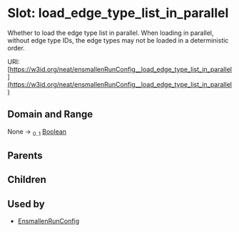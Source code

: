 
# Slot: load_edge_type_list_in_parallel


Whether to load the edge type list in parallel. When loading in parallel, without edge type IDs, the edge types may not be loaded in a deterministic order.

URI: [https://w3id.org/neat/ensmallenRunConfig__load_edge_type_list_in_parallel](https://w3id.org/neat/ensmallenRunConfig__load_edge_type_list_in_parallel)


## Domain and Range

None &#8594;  <sub>0..1</sub> [Boolean](types/Boolean.md)

## Parents


## Children


## Used by

 * [EnsmallenRunConfig](EnsmallenRunConfig.md)
